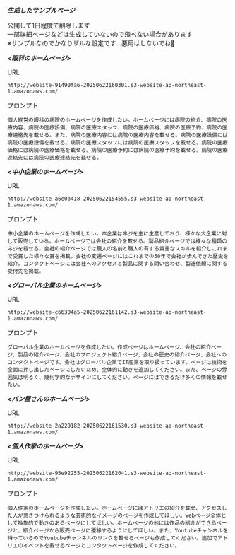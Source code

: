 ***生成したサンプルページ***  

公開して1日程度で削除します  
一部詳細ページなどは生成していないので飛べない場合があります  
※サンプルなのでかなりザルな設定です...悪用はしないでね🥺


***<眼科のホームページ>***  

URL
```
http://website-91490fa6-20250622160301.s3-website-ap-northeast-1.amazonaws.com/
```  
プロンプト
```
個人経営の眼科の病院のホームページを作成したい。ホームページには病院の紹介、病院の医療内容、病院の医療設備、病院の医療スタッフ、病院の医療価格、病院の医療予約、病院の医療連絡先を載せる。また、病院の医療内容には病院の医療内容を載せる。病院の医療設備には病院の医療設備を載せる。病院の医療スタッフには病院の医療スタッフを載せる。病院の医療価格には病院の医療価格を載せる。病院の医療予約には病院の医療予約を載せる。病院の医療連絡先には病院の医療連絡先を載せる。
```


***<中小企業のホームページ>***  

URL
```
http://website-a6e0b418-20250622154555.s3-website-ap-northeast-1.amazonaws.com/
```
プロンプト
```
中小企業のホームページを作成したい。本企業はネジを主に生産しており、様々な大企業に対して販売している。ホームページでは会社の紹介を載せる。製品紹介ページでは様々な種類のネジを載せる。会社の紹介ページでは職人の名前と職人の有する貴重なスキルを紹介しこれまで受賞した様々な賞を掲載。会社の変遷ページにはこれまでの50年で会社が歩んできた歴史を紹介。コンタクトページには会社へのアクセスと製品に関する問い合わせ、製造依頼に関する受付先を掲載。
```

***<グローバル企業のホームページ>***

URL
```
http://website-c66304a5-20250622161142.s3-website-ap-northeast-1.amazonaws.com/
```
プロンプト
```
グローバル企業のホームページを作成したい。作成ページはホームページ、会社の紹介ページ、製品の紹介ページ、会社のプロジェクト紹介ページ、会社の歴史の紹介ページ、会社へのコンタクトページです。会社はグローバル企業でIT産業を取り扱っています。ページは技術を全面に押し出したページにしたいため、全体的に動きを追加してください。また、ページの雰囲気は明るく、幾何学的なデザインにしてください。ページにはできるだけ多くの情報を載せたい。
```

***<パン屋さんのホームページ>***

URL
```
http://website-2a229182-20250622161530.s3-website-ap-northeast-1.amazonaws.com/
```

***<個人作家のホームページ>***

URL
```
http://website-95e92255-20250622162041.s3-website-ap-northeast-1.amazonaws.com/
```
プロンプト
```
個人作家のホームページを作成したい。ホームページにはアトリエの紹介を載せ、アクセスした人が惹きつけられるような芸術的なイメージのページを作成してほしい。webページ全体として抽象的で動きのあるページにしてほしい。ホームページの他には作品の紹介ができるページと、紹介ページから販売ページに遷移するようにしてほしい。また、Youtubeチャンネルを持っているのでYoutubeチャンネルのリンクを載せるページも作成してください。追加でアトリエのイベントを載せるページとコンタクトページを作成してください。
```


